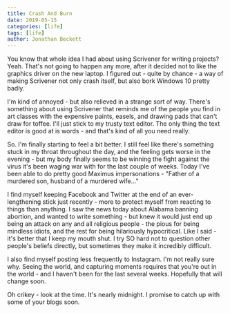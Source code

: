 ```yaml
---
title: Crash And Burn
date: 2019-05-15
categories: [life]
tags: [life]
author: Jonathan Beckett
---
```


You know that whole idea I had about using Scrivener for writing projects? Yeah. That's not going to happen any more, after it decided not to like the graphics driver on the new laptop. I figured out - quite by chance - a way of making Scrivener not only crash itself, but also bork Windows 10 pretty badly.

I'm kind of annoyed - but also relieved in a strange sort of way. There's something about using Scrivener that reminds me of the people you find in art classes with the expensive paints, easels, and drawing pads that can't draw for toffee. I'll just stick to my trusty text editor. The only thing the text editor is good at is words - and that's kind of all you need really.

So. I'm finally starting to feel a bit better. I still feel like there's something stuck in my throat throughout the day, and the feeling gets worse in the evening - but my body finally seems to be winning the fight against the virus it's been waging war with for the last couple of weeks. Today I've been able to do pretty good Maximus impersonations - "Father of a murdered son, husband of a murdered wife..."

I find myself keeping Facebook and Twitter at the end of an ever-lengthening stick just recently - more to protect myself from reacting to things than anything. I saw the news today about Alabama banning abortion, and wanted to write something - but knew it would just end up being an attack on any and all religious people - the pious for being mindless idiots, and the rest for being hilariously hypocritical. Like I said - it's better that I keep my mouth shut. I try SO hard not to question other people's beliefs directly, but sometimes they make it incredibly difficult.

I also find myself posting less frequently to Instagram. I'm not really sure why. Seeing the world, and capturing moments requires that you're out in the world - and I haven't been for the last several weeks. Hopefully that will change soon.

Oh crikey - look at the time. It's nearly midnight. I promise to catch up with some of your blogs soon.